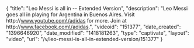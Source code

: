 {
    "title": "Leo Messi is all in -- Extended Version",
    "description": "Leo Messi goes all in playing for Argentina in Buenos Aires. Visit http:\/\/www.youtube.com\/adidas for more. Join at http:\/\/www.facebook.com\/adidas.",
    "videoid": "151377",
    "date_created": "1396646920",
    "date_modified": "1418181263",
    "type": "captivate",
    "layout": "video",
    "url": "\/v\/leo-messi-is-all-in-extended-version\/151377"
}